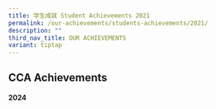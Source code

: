 ```yaml
---
title: 学生成就 Student Achievements 2021
permalink: /our-achievements/students-achievements/2021/
description: ""
third_nav_title: OUR ACHIEVEMENTS
variant: tiptap
---
```

<h2>CCA Achievements</h2>
<h4><strong>2024</strong></h4>
<p>
<br>
</p>
<p></p>